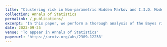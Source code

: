 ```yaml
---
title: "Clustering risk in Non-parametric Hidden Markov and I.I.D. Models"
collection: Annals of Statistics
permalink: /_publications/
excerpt: 'In this paper, we perform a thorough analysis of the Bayes risk of clustering when observations come from a nonparametric HMM.'
date: 2023-09-25
venue: 'To appear in Annals of Statistics'
paperurl: 'https://arxiv.org/abs/2309.12238'
---
```

